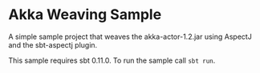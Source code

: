 Akka Weaving Sample
===================

A simple sample project that weaves the akka-actor-1.2.jar using AspectJ and the sbt-aspectj plugin.

This sample requires sbt 0.11.0. To run the sample call `sbt run`.

